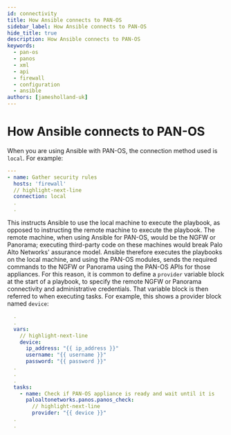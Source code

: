 ```yaml
---
id: connectivity
title: How Ansible connects to PAN-OS
sidebar_label: How Ansible connects to PAN-OS
hide_title: true
description: How Ansible connects to PAN-OS
keywords:
  - pan-os
  - panos
  - xml
  - api
  - firewall
  - configuration
  - ansible
authors: [jamesholland-uk]
---
```


# How Ansible connects to PAN-OS

When you are using Ansible with PAN-OS, the connection method used is `local`. For example:

```yaml
---
- name: Gather security rules
  hosts: 'firewall'
  // highlight-next-line
  connection: local
  .
  .
```

This instructs Ansible to use the local machine to execute the playbook, as opposed to instructing the remote machine to execute the playbook. The remote machine, when using Ansible for PAN-OS, would be the NGFW or Panorama; executing third-party code on these machines would break Palo Alto Networks' assurance model. Ansible therefore executes the playbooks on the local machine, and using the PAN-OS modules, sends the required commands to the NGFW or Panorama using the PAN-OS APIs for those appliances. For this reason, it is common to define a `provider` variable block at the start of a playbook, to specify the remote NGFW or Panorama connectivity and administrative credentials. That variable block is then referred to when executing tasks. For example, this shows a provider block named `device`:

```yaml
  .
  .
  vars:
    // highlight-next-line
    device:
      ip_address: "{{ ip_address }}"
      username: "{{ username }}"
      password: "{{ password }}"
  .
  .
  .
  tasks:
    - name: Check if PAN-OS appliance is ready and wait until it is
      paloaltonetworks.panos.panos_check:
        // highlight-next-line
        provider: "{{ device }}"
  .
  .
```
